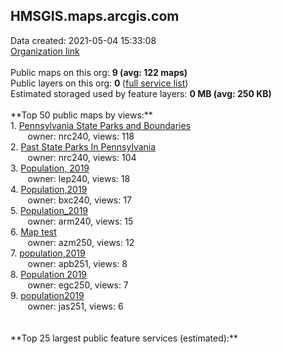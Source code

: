 <h2>HMSGIS.maps.arcgis.com</h2> Data created: 2021-05-04 15:33:08 <br /><a target='new' href='https://HMSGIS.maps.arcgis.com'>Organization link</a><br /><br />Public maps on this org: <b>9 (avg: 122 maps)</b><br />Public layers on this org: <b>0 </b>(<a target='new' href='https://services.arcgis.com/UkHoBcNXHU3FKA6U/ArcGIS/rest/services'>full service list</a>)<br />Estimated storaged used by feature layers: <b>0 MB (avg: 250 KB)</b><br /><br />**Top 50 public maps by views:**<br />  1. <a target='new' href='https://www.arcgis.com/home/item.html?id=f96b1536225749e9a0b95b2218f46cf5'>Pennsylvania State Parks and Boundaries</a> <br />  &nbsp;&nbsp;&nbsp;&nbsp; &nbsp;&nbsp;owner: nrc240, views: 118<br />  2. <a target='new' href='https://www.arcgis.com/home/item.html?id=0c935e82c0914d1e867c070c500d003c'>Past State Parks In Pennsylvania</a> <br />  &nbsp;&nbsp;&nbsp;&nbsp; &nbsp;&nbsp;owner: nrc240, views: 104<br />  3. <a target='new' href='https://www.arcgis.com/home/item.html?id=876c176ee6c04ea3a3862e272b244127'>Population, 2019</a> <br />  &nbsp;&nbsp;&nbsp;&nbsp; &nbsp;&nbsp;owner: lep240, views: 18<br />  4. <a target='new' href='https://www.arcgis.com/home/item.html?id=4667cc77c9c341b9adb099532d2caad4'>Population,2019</a> <br />  &nbsp;&nbsp;&nbsp;&nbsp; &nbsp;&nbsp;owner: bxc240, views: 17<br />  5. <a target='new' href='https://www.arcgis.com/home/item.html?id=33bfd386af65462192f512a89ea97428'>Population_2019</a> <br />  &nbsp;&nbsp;&nbsp;&nbsp; &nbsp;&nbsp;owner: arm240, views: 15<br />  6. <a target='new' href='https://www.arcgis.com/home/item.html?id=c06b6c2d879248d8a1fbaf9b2b33ad4c'>Map test</a> <br />  &nbsp;&nbsp;&nbsp;&nbsp; &nbsp;&nbsp;owner: azm250, views: 12<br />  7. <a target='new' href='https://www.arcgis.com/home/item.html?id=da53800e49d04e4d969456f589e7b831'>population,2019</a> <br />  &nbsp;&nbsp;&nbsp;&nbsp; &nbsp;&nbsp;owner: apb251, views: 8<br />  8. <a target='new' href='https://www.arcgis.com/home/item.html?id=77585f441ad94e6f9252717033f8a16a'>Population 2019</a> <br />  &nbsp;&nbsp;&nbsp;&nbsp; &nbsp;&nbsp;owner: egc250, views: 7<br />  9. <a target='new' href='https://www.arcgis.com/home/item.html?id=00c9a6fa12ea4c899c453000ed44cba5'>population2019</a> <br />  &nbsp;&nbsp;&nbsp;&nbsp; &nbsp;&nbsp;owner: jas251, views: 6<br /><br /><br />**Top 25 largest public feature services (estimated):**<br />
